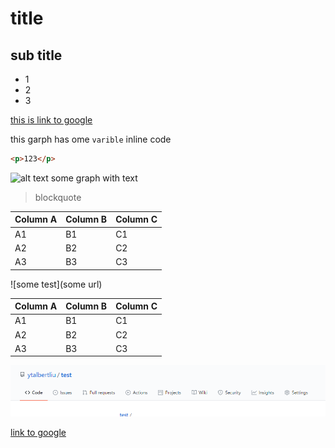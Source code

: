 # title

## sub title

- 1
- 2
- 3

[this is link to google](https://www.google.com)

this garph has ome `varible` inline code

```html
<p>123</p>
```

![alt text](/somefolder/Snipaste_2021-07-02_09-32-42****.png)
some graph with text

> blockquote

| Column A | Column B | Column C |
| -------- | -------- | -------- |
| A1       | B1       | C1       |
| A2       | B2       | C2       |
| A3       | B3       | C3       |

![some test](some url)



Column A | Column B | Column C
---------|----------|---------
 A1 | B1 | C1
 A2 | B2 | C2
 A3 | B3 | C3


 ![123](/images/Snipaste_2021-07-02_09-32-42.png)


 [link to google](https://www.google.com)